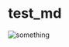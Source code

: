# test_md

![something](<img src="https://latex.codecogs.com/svg.image?-d&space;\le&space;\rho&space;\le&space;d$,&space;$d&space;=&space;\sqrt{w^2&space;&plus;&space;h^2}" title="-d \le \rho \le d$, $d = \sqrt{w^2 + h^2}" />)
